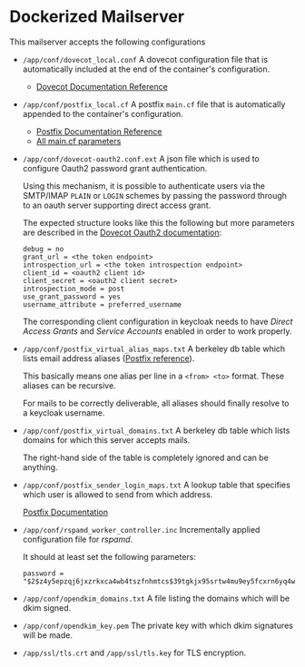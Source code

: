 # Dockerized Mailserver

This mailserver accepts the following configurations

- `/app/conf/dovecot_local.conf`
  A dovecot configuration file that is automatically included at the end of the container's configuration.
    - [Dovecot Documentation Reference](https://doc.dovecot.org/)

- `/app/conf/postfix_local.cf`
  A postfix `main.cf` file that is automatically appended to the container's configuration.
    - [Postfix Documentation Reference](http://www.postfix.org/documentation.html)
    - [All main.cf parameters](http://www.postfix.org/postconf.5.html)

- `/app/conf/dovecot-oauth2.conf.ext`
  A json file which is used to configure Oauth2 password grant authentication.

  Using this mechanism, it is possible to authenticate users via the SMTP/IMAP `PLAIN` or `LOGIN` schemes by passing
  the password through to an oauth server supporting direct access grant.

  The expected structure looks like this the following but more parameters are described in the [Dovecot Oauth2 documentation](https://doc.dovecot.org/configuration_manual/authentication/oauth2/):
  ```
  debug = no
  grant_url = <the token endpoint>
  introspection_url = <the token introspection endpoint>
  client_id = <oauth2 client id>
  client_secret = <oauth2 client secret>
  introspection_mode = post
  use_grant_password = yes
  username_attribute = preferred_username
  ```

  The corresponding client configuration in keycloak needs to have *Direct Access Grants* and *Service Accounts*
  enabled in order to work properly.

- `/app/conf/postfix_virtual_alias_maps.txt`
  A berkeley db table which lists email address aliases ([Postfix reference](http://www.postfix.org/postconf.5.html#virtual_alias_maps)).

  This basically means one alias per line in a `<from> <to>` format.
  These aliases can be recursive.

  For mails to be correctly deliverable, all aliases should finally resolve to a keycloak username.

- `/app/conf/postfix_virtual_domains.txt`
  A berkeley db table which lists domains for which this server accepts mails.

  The right-hand side of the table is completely ignored and can be anything.

- `/app/conf/postfix_sender_login_maps.txt`
  A lookup table that specifies which user is allowed to send from which address.

  [Postfix Documentation](http://www.postfix.org/postconf.5.html#smtpd_sender_login_maps)

- `/app/conf/rspamd_worker_controller.inc`
  Incrementally applied configuration file for *rspamd*.

  It should at least set the following parameters:
  ```
  password = "$2$z4y5epzqj6jxzrkxca4wb4tszfnhmtcs$39tgkjx95srtw4mu9ey5fcxrn6yq4wsqy5z4eqxwijzbas9kq7wb";
  ``` 

- `/app/conf/opendkim_domains.txt`
  A file listing the domains which will be dkim signed.

- `/app/conf/opendkim_key.pem`
  The private key with which dkim signatures will be made.

- `/app/ssl/tls.crt` and `/app/ssl/tls.key` for TLS encryption.

